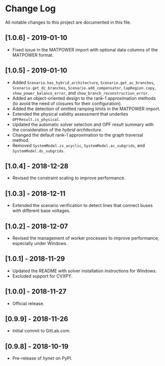 # Change Log

All notable changes to this project are documented in this file.

## [1.0.6] - 2019-01-10
- Fixed issue in the MATPOWER import with optional data columns of the MATPOWER format.

## [1.0.5] - 2019-01-10
- Added ``Scenario.has_hybrid_architecture``, ``Scenario.get_ac_branches``, ``Scenario.get_dc_branches``, ``Scenario.add_compensator``, ``CapRegion.copy``, ``show_power_balance_error``, and ``show_branch_reconstruction_error``.
- Added an object-oriented design to the rank-1 approximation methods (to avoid the need of closures for their configuration).
- Added the detection of omitted ramping limits in the MATPOWER import.
- Extended the physical validity assessment that underlies ``OPFResult.is_physical``.
- Updated the automatic solver selection and OPF result summary with the consideration of the *hybrid architecture*.
- Changed the default rank-1 approximation to the graph traversal method.
- Removed ``SystemModel.is_acyclic``, ``SystemModel.ac_subgrids``, and ``SystemModel.dc_subgrids``.

## [1.0.4] - 2018-12-28
- Revised the constraint scaling to improve performance.

## [1.0.3] - 2018-12-11
- Extended the scenario verification to detect lines that connect buses with different base voltages.

## [1.0.2] - 2018-12-07
- Revised the management of worker processes to improve performance, especially under Windows.

## [1.0.1] - 2018-11-29
- Updated the README with solver installation instructions for Windows.
- Excluded support for CVXPY.

## [1.0.0] - 2018-11-27
- Official release.

## [0.9.9] - 2018-11-26
- Initial commit to GitLab.com.

## [0.9.8] - 2018-10-19
- Pre-release of *hynet* on PyPI.
